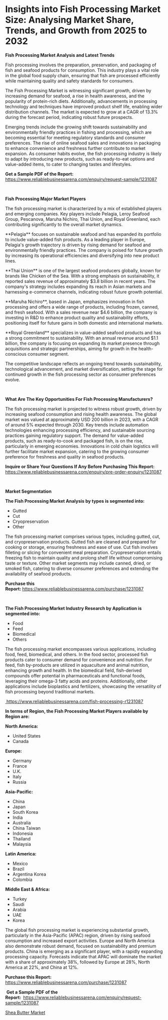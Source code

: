 <p><h1>Insights into Fish Processing Market Size: Analysing Market Share, Trends, and Growth from 2025 to 2032</h1></p><p><strong>Fish Processing Market Analysis and Latest Trends</strong></p>
<p><p>Fish processing involves the preparation, preservation, and packaging of fish and seafood products for consumption. This industry plays a vital role in the global food supply chain, ensuring that fish are processed efficiently while maintaining quality and safety standards for consumers. </p><p>The Fish Processing Market is witnessing significant growth, driven by increasing demand for seafood, a rise in health awareness, and the popularity of protein-rich diets. Additionally, advancements in processing technology and techniques have improved product shelf life, enabling wider distribution channels. The market is expected to grow at a CAGR of 13.3% during the forecast period, indicating robust future prospects.</p><p>Emerging trends include the growing shift towards sustainability and environmentally friendly practices in fishing and processing, which are becoming essential for meeting regulatory standards and consumer preferences. The rise of online seafood sales and innovations in packaging to enhance convenience and freshness further contribute to market expansion. As consumer habits evolve, the fish processing industry is likely to adapt by introducing new products, such as ready-to-eat options and value-added items, to cater to changing tastes and lifestyles.</p></p>
<p><strong>Get a Sample PDF of the Report:&nbsp;</strong> <a href="https://www.reliablebusinessarena.com/enquiry/request-sample/1231087?utm_campaign=2324&utm_medium=2&utm_source=Github&utm_content=ia&utm_term=15022025&utm_id=fish-processing">https://www.reliablebusinessarena.com/enquiry/request-sample/1231087</a></p>
<p>&nbsp;</p>
<p><strong>Fish Processing Major Market Players</strong></p>
<p><p>The fish processing market is characterized by a mix of established players and emerging companies. Key players include Pelagia, Leroy Seafood Group, Pescanova, Maruha Nichiro, Thai Union, and Royal Greenland, each contributing significantly to the overall market dynamics.</p><p>**Pelagia** focuses on sustainable seafood and has expanded its portfolio to include value-added fish products. As a leading player in Europe, Pelagia's growth trajectory is driven by rising demand for seafood and environmentally friendly practices. The company is poised for future growth by increasing its operational efficiencies and diversifying into new product lines.</p><p>**Thai Union** is one of the largest seafood producers globally, known for brands like Chicken of the Sea. With a strong emphasis on sustainability, it reported sales revenue of approximately $3.8 billion in recent years. The company's strategy includes expanding its reach in Asian markets and harnessing e-commerce channels, indicating robust future growth potential.</p><p>**Maruha Nichiro**, based in Japan, emphasizes innovation in fish processing and offers a wide range of products, including frozen, canned, and fresh seafood. With a sales revenue near $4.6 billion, the company is investing in R&D to enhance product quality and sustainability efforts, positioning itself for future gains in both domestic and international markets.</p><p>**Royal Greenland** specializes in value-added seafood products and has a strong commitment to sustainability. With an annual revenue around $1.1 billion, the company is focusing on expanding its market presence through acquisitions and strategic partnerships, aiming for growth in the health-conscious consumer segment.</p><p>The competitive landscape reflects an ongoing trend towards sustainability, technological advancement, and market diversification, setting the stage for continued growth in the fish processing sector as consumer preferences evolve.</p></p>
<p>&nbsp;</p>
<p><strong>What Are The Key Opportunities For Fish Processing Manufacturers?</strong></p>
<p><p>The fish processing market is projected to witness robust growth, driven by increasing seafood consumption and rising health awareness. The global market was valued at approximately USD 200 billion in 2023, with a CAGR of around 5% expected through 2030. Key trends include automation technologies enhancing processing efficiency, and sustainable sourcing practices gaining regulatory support. The demand for value-added products, such as ready-to-cook and packaged fish, is on the rise, particularly in emerging economies. Innovations in cold chain logistics will further facilitate market expansion, catering to the growing consumer preference for freshness and quality in seafood products.</p></p>
<p><strong>Inquire or Share Your Questions If Any Before Purchasing This Report:</strong> <a href="https://www.reliablebusinessarena.com/enquiry/pre-order-enquiry/1231087?utm_campaign=2324&utm_medium=2&utm_source=Github&utm_content=ia&utm_term=15022025&utm_id=fish-processing">https://www.reliablebusinessarena.com/enquiry/pre-order-enquiry/1231087</a></p>
<p>&nbsp;</p>
<p><strong>Market Segmentation</strong></p>
<p><strong>The Fish Processing Market Analysis by types is segmented into:</strong></p>
<p><ul><li>Gutted</li><li>Cut</li><li>Cryopreservation</li><li>Other</li></ul></p>
<p><p>The fish processing market comprises various types, including gutted, cut, and cryopreservation products. Gutted fish are cleaned and prepared for cooking or storage, ensuring freshness and ease of use. Cut fish involves filleting or slicing for convenient meal preparation. Cryopreservation entails freezing fish to maintain quality and prolong shelf life without compromising taste or texture. Other market segments may include canned, dried, or smoked fish, catering to diverse consumer preferences and extending the availability of seafood products.</p></p>
<p><strong>Purchase this Report:&nbsp;</strong><a href="https://www.reliablebusinessarena.com/purchase/1231087?utm_campaign=2324&utm_medium=2&utm_source=Github&utm_content=ia&utm_term=15022025&utm_id=fish-processing">https://www.reliablebusinessarena.com/purchase/1231087</a></p>
<p>&nbsp;</p>
<p><strong>The Fish Processing Market Industry Research by Application is segmented into:</strong></p>
<p><ul><li>Food</li><li>Feed</li><li>Biomedical</li><li>Others</li></ul></p>
<p><p>The fish processing market encompasses various applications, including food, feed, biomedical, and others. In the food sector, processed fish products cater to consumer demand for convenience and nutrition. For feed, fish by-products are utilized in aquaculture and animal nutrition, enhancing growth and health. In the biomedical field, fish-derived compounds offer potential in pharmaceuticals and functional foods, leveraging their omega-3 fatty acids and proteins. Additionally, other applications include bioplastics and fertilizers, showcasing the versatility of fish processing beyond traditional markets.</p></p>
<p><a href="https://www.reliablebusinessarena.com/fish-processing-r1231087?utm_campaign=2324&utm_medium=2&utm_source=Github&utm_content=ia&utm_term=15022025&utm_id=fish-processing">&nbsp;https://www.reliablebusinessarena.com/fish-processing-r1231087</a></p>
<p><strong>In terms of Region, the Fish Processing Market Players available by Region are:</strong></p>
<p>
    <p> <strong> North America: </strong>
        <ul>
            <li>United States</li>
            <li>Canada</li>
        </ul>
        </p> 
    <p> <strong> Europe: </strong>
        <ul>
            <li>Germany</li>
            <li>France</li>
            <li>U.K.</li>
            <li>Italy</li>
            <li>Russia</li>
        </ul>
        </p> 
    <p> <strong> Asia-Pacific: </strong>
        <ul>
            <li>China</li>
            <li>Japan</li>
            <li>South Korea</li>
            <li>India</li>
            <li>Australia</li>
            <li>China Taiwan</li>
            <li>Indonesia</li>
            <li>Thailand</li>
            <li>Malaysia</li>
        </ul>
        </p> 
    <p> <strong> Latin America: </strong>
        <ul>
            <li>Mexico</li>
            <li>Brazil</li>
            <li>Argentina Korea</li>
            <li>Colombia</li>
        </ul>
        </p> 
    <p> <strong> Middle East & Africa: </strong>
        <ul>
            <li>Turkey</li>
            <li>Saudi</li>
            <li>Arabia</li>
            <li>UAE</li>
            <li>Korea</li>
        </ul>
    </p>
    </p>
<p><p>The global fish processing market is experiencing substantial growth, particularly in the Asia-Pacific (APAC) region, driven by rising seafood consumption and increased export activities. Europe and North America also demonstrate robust demand, focused on sustainability and premium products. China is emerging as a significant player, with a rapidly expanding processing capacity. Forecasts indicate that APAC will dominate the market with a share of approximately 38%, followed by Europe at 28%, North America at 22%, and China at 12%.</p></p>
<p><strong>Purchase this Report: </strong><a href="https://www.reliablebusinessarena.com/purchase/1231087?utm_campaign=2324&utm_medium=2&utm_source=Github&utm_content=ia&utm_term=15022025&utm_id=fish-processing">https://www.reliablebusinessarena.com/purchase/1231087</a></p>
<p>&nbsp;<strong>Get a Sample PDF of the Report:&nbsp;&nbsp;</strong><a href="https://www.reliablebusinessarena.com/enquiry/request-sample/1231087?utm_campaign=2324&utm_medium=2&utm_source=Github&utm_content=ia&utm_term=15022025&utm_id=fish-processing">https://www.reliablebusinessarena.com/enquiry/request-sample/1231087</a></p>
<p><strong></strong></p>
<p><p><a href="https://github.com/janraimondo83/Market-Research-Report-List-1/blob/main/shea-butter-market.md?utm_campaign=2324&utm_medium=2&utm_source=Github&utm_content=ia&utm_term=15022025&utm_id=fish-processing">Shea Butter Market</a></p></p>